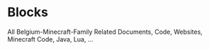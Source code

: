 # Blocks
All Belgium-Minecraft-Family Related Documents, Code, Websites, Minecraft Code, Java, Lua, ...
